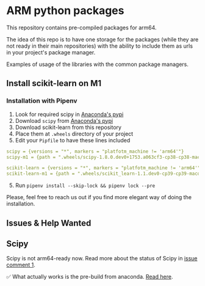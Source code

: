 # ARM python packages

This repository contains pre-compiled packages for arm64. 

The idea of this repo is to have one storage for the packages (while they are not ready in their main repositories)
with the ability to include them as urls in your project's package manager.

Examples of usage of the libraries with the common package managers.

## Install scikit-learn on M1

### Installation with Pipenv

1. Look for required scipy in [Anaconda's pypi](https://pypi.anaconda.org/scipy-wheels-nightly/simple/scipy/)
2. Download `scipy` from [Anaconda's pypi](https://pypi.anaconda.org/scipy-wheels-nightly/simple/scipy/)
3. Download scikit-learn from this repository
4. Place them at `.wheels` directory of your project
5. Edit your `Pipfile` to have these lines included

```yaml
scipy = {versions = "*", markers = "platfotm_machine != 'arm64'"}
scipy-m1 = {path = ".wheels/scipy-1.8.0.dev0+1753.a063cf3-cp38-cp38-macosx_11_0_arm64.whl", markers = "platfotm_machine == 'arm64'"}

scikit-learn = {versions = "*", markers = "platfotm_machine != 'arm64'"}
scikit-learn-m1 = {path = ".wheels/scikit_learn-1.1.dev0-cp39-cp39-macosx_11_0_universal2.whl", markers = "platfotm_machine == 'arm64'"}
```

5. Run `pipenv install --skip-lock && pipenv lock --pre`

Please, feel free to reach us out if you find more elegant way of doing the installation.

## Issues & Help Wanted

## Scipy

Scipy is not arm64-ready now. Read more about the status of Scipy in
[issue comment 1](https://github.com/scipy/scipy/issues/13409#issuecomment-902761019).

:white_check_mark: What actually works is the pre-build from anaconda. [Read here](https://github.com/scipy/scipy/issues/13409#issuecomment-904548388).

